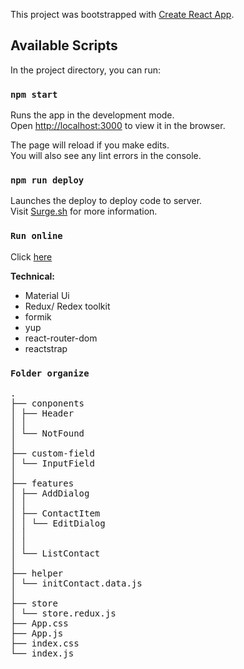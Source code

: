 This project was bootstrapped with [Create React App](https://github.com/facebook/create-react-app).

## Available Scripts

In the project directory, you can run:

### `npm start`

Runs the app in the development mode.<br />
Open [http://localhost:3000](http://localhost:3000) to view it in the browser.

The page will reload if you make edits.<br />
You will also see any lint errors in the console.

### `npm run deploy`

Launches the deploy to deploy code to server.<br />
Visit [Surge.sh](https://surge.sh) for more information.

### `Run online`

Click [here](https://contact-google.surge.sh)

**Technical:**

-   Material Ui
-   Redux/ Redex toolkit
-   formik
-   yup
-   react-router-dom
-   reactstrap

### `Folder organize`
<pre>
.
├── conponents
│ ├── Header
│ │  
│ └── NotFound
│ 
├── custom-field
│ └── InputField
│ 
├── features
│ ├── AddDialog
│ │ 
│ ├── ContactItem
│ │ └── EditDialog
│ │ 
│ │  
│ └── ListContact
│ 
├── helper
│ └── initContact.data.js
│
├── store
│ └── store.redux.js
├── App.css
├── App.js
├── index.css
└── index.js
</pre>
